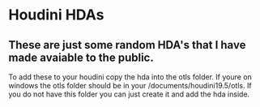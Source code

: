 # Houdini HDAs

## These are just some random HDA's that I have made avaiable to the public. 

To add these to your houdini copy the hda into the otls folder. 
If youre on windows the otls folder should be in your /documents/houdini19.5/otls.
If you do not have this folder you can just create it and add the hda inside.
